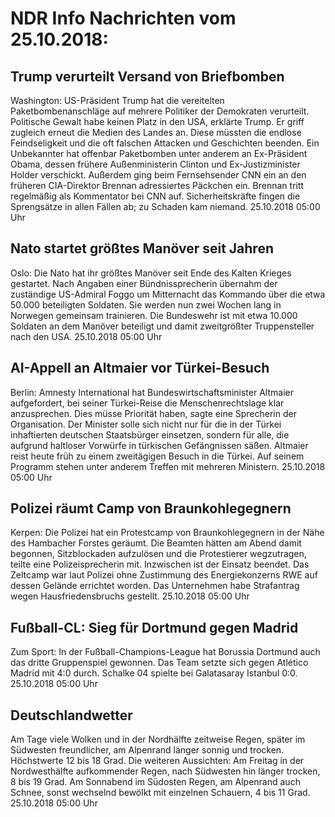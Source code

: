 # NDR Info Nachrichten vom 25.10.2018:


## Trump verurteilt Versand von Briefbomben
Washington:	US-Präsident Trump hat die vereitelten Paketbombenanschläge auf mehrere Politiker der Demokraten verurteilt. Politische Gewalt habe keinen Platz in den USA, erklärte Trump. Er griff zugleich erneut die Medien des Landes an. Diese müssten die endlose Feindseligkeit und die oft falschen Attacken und Geschichten beenden. Ein Unbekannter hat offenbar Paketbomben unter anderem an Ex-Präsident Obama, dessen frühere Außenministerin Clinton und Ex-Justizminister Holder verschickt. Außerdem ging beim Fernsehsender CNN ein an den früheren CIA-Direktor Brennan adressiertes Päckchen ein. Brennan tritt regelmäßig als Kommentator bei CNN auf. Sicherheitskräfte fingen die Sprengsätze in allen Fällen ab; zu Schaden kam niemand. 25.10.2018 05:00 Uhr 

## Nato startet größtes Manöver seit Jahren
Oslo: 	Die Nato hat ihr größtes Manöver seit Ende des Kalten Krieges gestartet. Nach Angaben einer Bündnissprecherin übernahm der zuständige US-Admiral Foggo um Mitternacht das Kommando über die etwa 50.000 beteiligten Soldaten. Sie werden nun zwei Wochen lang in Norwegen gemeinsam trainieren. Die Bundeswehr ist mit etwa 10.000 Soldaten an dem Manöver beteiligt und damit zweitgrößter Truppensteller nach den USA. 25.10.2018 05:00 Uhr 

## AI-Appell an Altmaier vor Türkei-Besuch
Berlin: 	Amnesty International hat Bundeswirtschaftsminister Altmaier aufgefordert, bei seiner Türkei-Reise die Menschenrechtslage klar anzusprechen. Dies müsse Priorität haben, sagte eine Sprecherin der Organisation. Der Minister solle sich nicht nur für die in der Türkei inhaftierten deutschen Staatsbürger einsetzen, sondern für alle, die aufgrund haltloser Vorwürfe in türkischen Gefängnissen säßen. Altmaier reist heute früh zu einem zweitägigen Besuch in die Türkei. Auf seinem Programm stehen unter anderem Treffen mit mehreren Ministern. 25.10.2018 05:00 Uhr 

## Polizei räumt Camp von Braunkohlegegnern
Kerpen: Die Polizei hat ein Protestcamp von Braunkohlegegnern in der Nähe des Hambacher Forstes geräumt. Die Beamten hätten am Abend damit begonnen, Sitzblockaden aufzulösen und die Protestierer wegzutragen, teilte eine Polizeisprecherin mit. Inzwischen ist der Einsatz beendet. Das Zeltcamp war laut Polizei ohne Zustimmung des Energiekonzerns RWE auf dessen Gelände errichtet worden. Das Unternehmen habe Strafantrag wegen Hausfriedensbruchs gestellt. 25.10.2018 05:00 Uhr 

## Fußball-CL: Sieg für Dortmund gegen Madrid
Zum Sport: In der Fußball-Champions-League hat Borussia Dortmund auch das dritte Gruppenspiel gewonnen. Das Team setzte sich gegen Atlético Madrid mit 4:0 durch. Schalke 04 spielte bei Galatasaray Istanbul 0:0. 25.10.2018 05:00 Uhr 

## Deutschlandwetter
Am Tage viele Wolken und in der Nordhälfte zeitweise Regen, später im Südwesten freundlicher, am Alpenrand länger sonnig und trocken. Höchstwerte 12 bis 18 Grad. Die weiteren Aussichten: Am Freitag in der Nordwesthälfte aufkommender Regen, nach Südwesten hin länger trocken, 8 bis 19 Grad. Am Sonnabend im Südosten Regen, am Alpenrand auch Schnee, sonst wechselnd bewölkt mit einzelnen Schauern, 4 bis 11 Grad. 25.10.2018 05:00 Uhr 
